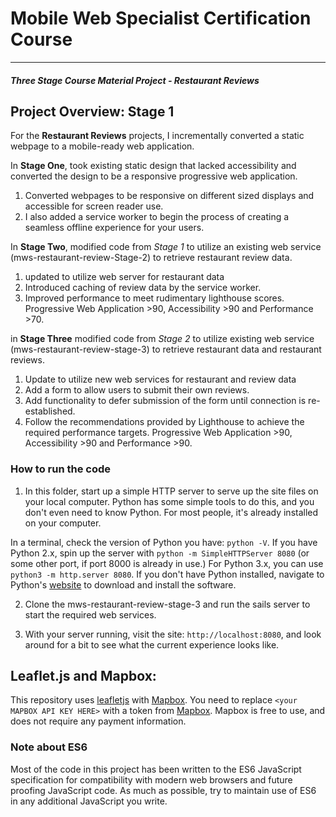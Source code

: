 # Mobile Web Specialist Certification Course
---
#### _Three Stage Course Material Project - Restaurant Reviews_

## Project Overview: Stage 1

For the **Restaurant Reviews** projects, I incrementally converted a static webpage to a mobile-ready web application. 

In **Stage One**, took existing static design that lacked accessibility and converted the design to be a responsive progressive web application.
  1. Converted webpages to be responsive on different sized displays and accessible for screen reader use. 
  2. I also added a service worker to begin the process of creating a seamless offline experience for your users.

In **Stage Two**, modified code from _Stage 1_ to utilize an existing web service (mws-restaurant-review-Stage-2) to retrieve restaurant review data.  
  1. updated to utilize web server for restaurant data
  2. Introduced caching of review data by the service worker.  
  3. Improved performance to meet rudimentary lighthouse scores. Progressive Web Application >90, Accessibility >90 and Performance >70.

in **Stage Three** modified code from _Stage 2_ to utilize existing web service (mws-restaurant-review-stage-3) to retrieve restaurant data and restaurant reviews.  
  1. Update to utilize new web services for restaurant and review data 
  2. Add a form to allow users to submit their own reviews.
  3. Add functionality to defer submission of the form until connection is re-established.
  4. Follow the recommendations provided by Lighthouse to achieve the required performance targets.  Progressive Web Application >90, Accessibility >90 and Performance >90.
  

### How to run the code

1. In this folder, start up a simple HTTP server to serve up the site files on your local computer. Python has some simple tools to do this, and you don't even need to know Python. For most people, it's already installed on your computer. 

In a terminal, check the version of Python you have: `python -V`. If you have Python 2.x, spin up the server with `python -m SimpleHTTPServer 8080` (or some other port, if port 8000 is already in use.) For Python 3.x, you can use `python3 -m http.server 8080`. If you don't have Python installed, navigate to Python's [website](https://www.python.org/) to download and install the software.

2. Clone the mws-restaurant-review-stage-3 and run the sails server to start the required web services.

3. With your server running, visit the site: `http://localhost:8080`, and look around for a bit to see what the current experience looks like.


## Leaflet.js and Mapbox:

This repository uses [leafletjs](https://leafletjs.com/) with [Mapbox](https://www.mapbox.com/). You need to replace `<your MAPBOX API KEY HERE>` with a token from [Mapbox](https://www.mapbox.com/). Mapbox is free to use, and does not require any payment information. 

### Note about ES6

Most of the code in this project has been written to the ES6 JavaScript specification for compatibility with modern web browsers and future proofing JavaScript code. As much as possible, try to maintain use of ES6 in any additional JavaScript you write. 

